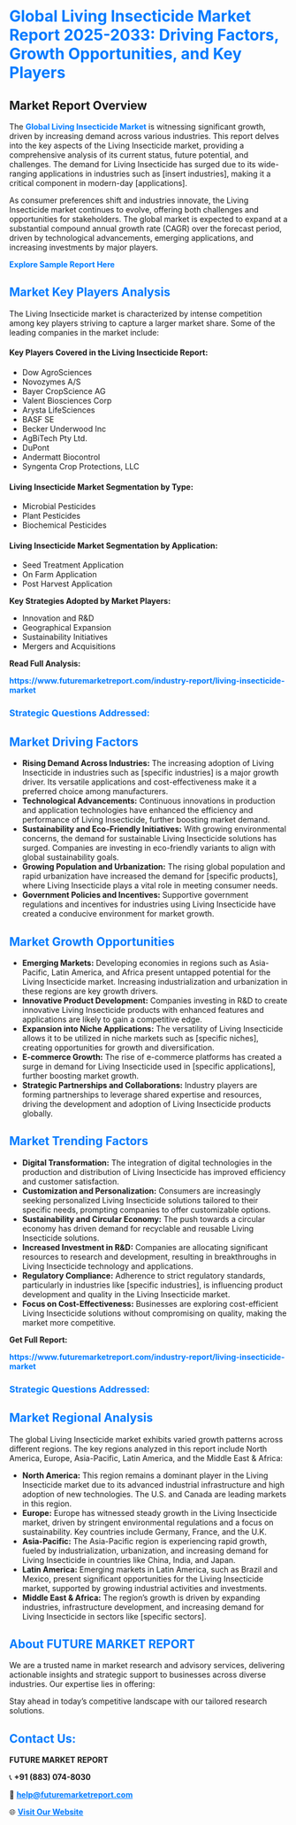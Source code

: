 <h1 style="color: #007BFF;">Global Living Insecticide Market Report 2025-2033: Driving Factors, Growth Opportunities, and Key Players</h1>

<section id="overview">
<h2>Market Report Overview</h2>
<p>The <a href="https://www.futuremarketreport.com/industry-report/living-insecticide-market" style="color: #007BFF; text-decoration: none;"><strong>Global Living Insecticide Market</strong></a> is witnessing significant growth, driven by increasing demand across various industries. This report delves into the key aspects of the Living Insecticide market, providing a comprehensive analysis of its current status, future potential, and challenges. The demand for Living Insecticide has surged due to its wide-ranging applications in industries such as [insert industries], making it a critical component in modern-day [applications].</p>
<p>As consumer preferences shift and industries innovate, the Living Insecticide market continues to evolve, offering both challenges and opportunities for stakeholders. The global market is expected to expand at a substantial compound annual growth rate (CAGR) over the forecast period, driven by technological advancements, emerging applications, and increasing investments by major players.</p>
</section>

<section id="overview">
<p><a href="https://www.futuremarketreport.com/request-sample/reportId=57615" style="color: #007BFF; text-decoration: none;"><strong>Explore Sample Report Here</strong></a></p>
</section>

<section id="key-players">
<h2 style="color: #007BFF;">Market Key Players Analysis</h2>
<p>The Living Insecticide market is characterized by intense competition among key players striving to capture a larger market share. Some of the leading companies in the market include:</p>
<h4>Key Players Covered in the Living Insecticide Report:</h4>
<ul><li>Dow AgroSciences</li><li>Novozymes A/S</li><li>Bayer CropScience AG</li><li>Valent Biosciences Corp</li><li>Arysta LifeSciences</li><li>BASF SE</li><li>Becker Underwood Inc</li><li>AgBiTech Pty Ltd.</li><li>DuPont</li><li>Andermatt Biocontrol</li><li>Syngenta Crop Protections, LLC</li></ul>
<h4>Living Insecticide Market Segmentation by Type:</h4>
<ul><li>Microbial Pesticides</li><li>Plant Pesticides</li><li>Biochemical Pesticides</li></ul>

<h4>Living Insecticide Market Segmentation by Application:</h4>
<ul><li>Seed Treatment Application</li><li>On Farm Application</li><li>Post Harvest Application</li></ul>
<p><strong>Key Strategies Adopted by Market Players:</strong></p>
<ul>
<li>Innovation and R&D</li>
<li>Geographical Expansion</li>
<li>Sustainability Initiatives</li>
<li>Mergers and Acquisitions</li>
</ul>
</section>

<section>
<p><strong>Read Full Analysis: </strong></p><a href="https://www.futuremarketreport.com/industry-report/living-insecticide-market" style="color: #007BFF; text-decoration: none;"><strong>https://www.futuremarketreport.com/industry-report/living-insecticide-market</strong></a>
<h3 style="color: #007BFF;">Strategic Questions Addressed:</h3>
</section>

<section id="driving-factors">
<h2 style="color: #007BFF;">Market Driving Factors</h2>
<ul>
<li><strong>Rising Demand Across Industries:</strong> The increasing adoption of Living Insecticide in industries such as [specific industries] is a major growth driver. Its versatile applications and cost-effectiveness make it a preferred choice among manufacturers.</li>
<li><strong>Technological Advancements:</strong> Continuous innovations in production and application technologies have enhanced the efficiency and performance of Living Insecticide, further boosting market demand.</li>
<li><strong>Sustainability and Eco-Friendly Initiatives:</strong> With growing environmental concerns, the demand for sustainable Living Insecticide solutions has surged. Companies are investing in eco-friendly variants to align with global sustainability goals.</li>
<li><strong>Growing Population and Urbanization:</strong> The rising global population and rapid urbanization have increased the demand for [specific products], where Living Insecticide plays a vital role in meeting consumer needs.</li>
<li><strong>Government Policies and Incentives:</strong> Supportive government regulations and incentives for industries using Living Insecticide have created a conducive environment for market growth.</li>
</ul>
</section>

<section id="growth-opportunities">
<h2 style="color: #007BFF;">Market Growth Opportunities</h2>
<ul>
<li><strong>Emerging Markets:</strong> Developing economies in regions such as Asia-Pacific, Latin America, and Africa present untapped potential for the Living Insecticide market. Increasing industrialization and urbanization in these regions are key growth drivers.</li>
<li><strong>Innovative Product Development:</strong> Companies investing in R&D to create innovative Living Insecticide products with enhanced features and applications are likely to gain a competitive edge.</li>
<li><strong>Expansion into Niche Applications:</strong> The versatility of Living Insecticide allows it to be utilized in niche markets such as [specific niches], creating opportunities for growth and diversification.</li>
<li><strong>E-commerce Growth:</strong> The rise of e-commerce platforms has created a surge in demand for Living Insecticide used in [specific applications], further boosting market growth.</li>
<li><strong>Strategic Partnerships and Collaborations:</strong> Industry players are forming partnerships to leverage shared expertise and resources, driving the development and adoption of Living Insecticide products globally.</li>
</ul>
</section>

<section id="trending-factors">
<h2 style="color: #007BFF;">Market Trending Factors</h2>
<ul>
<li><strong>Digital Transformation:</strong> The integration of digital technologies in the production and distribution of Living Insecticide has improved efficiency and customer satisfaction.</li>
<li><strong>Customization and Personalization:</strong> Consumers are increasingly seeking personalized Living Insecticide solutions tailored to their specific needs, prompting companies to offer customizable options.</li>
<li><strong>Sustainability and Circular Economy:</strong> The push towards a circular economy has driven demand for recyclable and reusable Living Insecticide solutions.</li>
<li><strong>Increased Investment in R&D:</strong> Companies are allocating significant resources to research and development, resulting in breakthroughs in Living Insecticide technology and applications.</li>
<li><strong>Regulatory Compliance:</strong> Adherence to strict regulatory standards, particularly in industries like [specific industries], is influencing product development and quality in the Living Insecticide market.</li>
<li><strong>Focus on Cost-Effectiveness:</strong> Businesses are exploring cost-efficient Living Insecticide solutions without compromising on quality, making the market more competitive.</li>
</ul>
</section>

<section>
<p><strong>Get Full Report: </strong></p><a href="https://www.futuremarketreport.com/industry-report/living-insecticide-market" style="color: #007BFF; text-decoration: none;"><strong>https://www.futuremarketreport.com/industry-report/living-insecticide-market</strong></a>
<h3 style="color: #007BFF;">Strategic Questions Addressed:</h3>
</section>


<section id="regional-analysis">
<h2 style="color: #007BFF;">Market Regional Analysis</h2>
<p>The global Living Insecticide market exhibits varied growth patterns across different regions. The key regions analyzed in this report include North America, Europe, Asia-Pacific, Latin America, and the Middle East & Africa:</p>
<ul>
<li><strong>North America:</strong> This region remains a dominant player in the Living Insecticide market due to its advanced industrial infrastructure and high adoption of new technologies. The U.S. and Canada are leading markets in this region.</li>
<li><strong>Europe:</strong> Europe has witnessed steady growth in the Living Insecticide market, driven by stringent environmental regulations and a focus on sustainability. Key countries include Germany, France, and the U.K.</li>
<li><strong>Asia-Pacific:</strong> The Asia-Pacific region is experiencing rapid growth, fueled by industrialization, urbanization, and increasing demand for Living Insecticide in countries like China, India, and Japan.</li>
<li><strong>Latin America:</strong> Emerging markets in Latin America, such as Brazil and Mexico, present significant opportunities for the Living Insecticide market, supported by growing industrial activities and investments.</li>
<li><strong>Middle East & Africa:</strong> The region’s growth is driven by expanding industries, infrastructure development, and increasing demand for Living Insecticide in sectors like [specific sectors].</li>
</ul>
</section>

<footer>
<h2 style="color: #007BFF;">About FUTURE MARKET REPORT</h2>
<p>We are a trusted name in market research and advisory services, delivering actionable insights and strategic support to businesses across diverse industries. Our expertise lies in offering:</p>

<p>Stay ahead in today’s competitive landscape with our tailored research solutions.</p>

<h2 style="color: #007BFF;">Contact Us:</h2>
<p><strong>FUTURE MARKET REPORT</strong></p>
<p>📞 <strong>+91 (883) 074-8030</strong></p>
<p>📧 <strong><a href="mailto:help@futuremarketreport.com" style="color: #007BFF;">help@futuremarketreport.com</a></strong></p>
<p>🌐 <strong><a href="https://www.futuremarketreport.com/" style="color: #007BFF;">Visit Our Website</a></strong></p>
</footer>